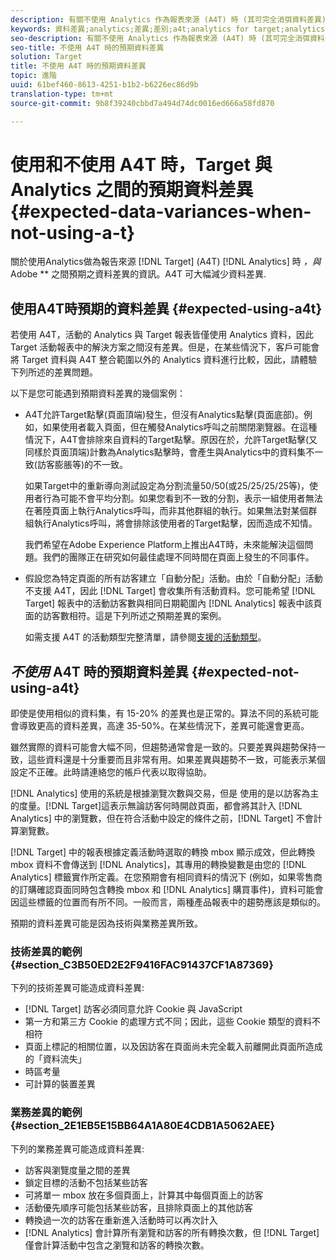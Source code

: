 ```yaml
---
description: 有關不使用 Analytics 作為報表來源 (A4T) 時 (其可完全消弭資料差異)，Target 和 Adobe Analytics 之間預期資料差異的資訊。
keywords: 資料差異;analytics;差異;差別;a4t;analytics for target;analytics 作為報表來源
seo-description: 有關不使用 Analytics 作為報表來源 (A4T) 時 (其可完全消弭資料差異)，Target 和 Adobe Analytics 之間預期資料差異的資訊。
seo-title: 不使用 A4T 時的預期資料差異
solution: Target
title: 不使用 A4T 時的預期資料差異
topic: 進階
uuid: 61bef460-8613-4251-b1b2-b6226ec86d9b
translation-type: tm+mt
source-git-commit: 9b8f39240cbbd7a494d74dc0016ed666a58fd870

---
```



# 使用和不使用 A4T 時，Target 與 Analytics 之間的預期資料差異{#expected-data-variances-when-not-using-a-t}

關於使用Analytics做為報告來源 [!DNL Target] (A4T) [!DNL Analytics] 時 *，與* Adobe ** 之間預期之資料差異的資訊。A4T 可大幅減少資料差異.

## 使用A4T時預期的資料差異 {#expected-using-a4t}

若使用 A4T，活動的 Analytics 與 Target 報表皆僅使用 Analytics 資料，因此 Target 活動報表中的解決方案之間沒有差異。但是，在某些情況下，客戶可能會將 Target 資料與 A4T 整合範圍以外的 Analytics 資料進行比較，因此，請體驗下列所述的差異問題。

以下是您可能遇到預期資料差異的幾個案例：

* A4T允許Target點擊(頁面頂端)發生，但沒有Analytics點擊(頁面底部)。例如，如果使用者載入頁面，但在觸發Analytics呼叫之前關閉瀏覽器。在這種情況下，A4T會排除來自資料的Target點擊。原因在於，允許Target點擊(又同樣於頁面頂端)計數為Analytics點擊時，會產生與Analytics中的資料集不一致(訪客膨脹等)的不一致。

   如果Target中的重新導向測試設定為分割流量50/50(或25/25/25/25等)，使用者行為可能不會平均分割。如果您看到不一致的分割，表示一組使用者無法在著陸頁面上執行Analytics呼叫，而非其他群組的執行。如果無法對某個群組執行Analytics呼叫，將會排除該使用者的Target點擊，因而造成不知情。

   我們希望在Adobe Experience Platform上推出A4T時，未來能解決這個問題。我們的團隊正在研究如何最佳處理不同時間在頁面上發生的不同事件。

* 假設您為特定頁面的所有訪客建立「自動分配」活動。由於「自動分配」活動不支援 A4T，因此 [!DNL Target] 會收集所有活動資料。您可能希望 [!DNL Target] 報表中的活動訪客數與相同日期範圍內 [!DNL Analytics] 報表中該頁面的訪客數相符。這是下列所述之預期差異的案例。

   如需支援 A4T 的活動類型完整清單，請參閱[支援的活動類型](../../c-integrating-target-with-mac/a4t/a4t.md#section_F487896214BF4803AF78C552EF1669AA)。

## *不使用* A4T 時的預期資料差異 {#expected-not-using-a4t}

即使是使用相似的資料集，有 15-20% 的差異也是正常的。算法不同的系統可能會導致更高的資料差異，高達 35-50%。在某些情況下，差異可能還會更高。

雖然實際的資料可能會大幅不同，但趨勢通常會是一致的。只要差異與趨勢保持一致，這些資料還是十分重要而且非常有用。如果差異與趨勢不一致，可能表示某個設定不正確。此時請連絡您的帳戶代表以取得協助。

[!DNL Analytics] 使用的系統是根據瀏覽次數與交易，但是 使用的是以訪客為主的度量。[!DNL Target]這表示無論訪客何時開啟頁面，都會將其計入 [!DNL Analytics] 中的瀏覽數，但在符合活動中設定的條件之前，[!DNL Target] 不會計算瀏覽數。

[!DNL Target] 中的報表根據定義活動時選取的轉換 mbox 顯示成效，但此轉換 mbox 資料不會傳送到 [!DNL Analytics]，其專用的轉換變數是由您的 [!DNL Analytics] 標籤實作所定義。在您預期會有相同資料的情況下 (例如，如果零售商的訂購確認頁面同時包含轉換 mbox 和 [!DNL Analytics] 購買事件)，資料可能會因這些標籤的位置而有所不同。一般而言，兩種產品報表中的趨勢應該是類似的。

預期的資料差異可能是因為技術與業務差異所致。

### 技術差異的範例 {#section_C3B50ED2E2F9416FAC91437CF1A87369}

下列的技術差異可能造成資料差異:

* [!DNL Target] 訪客必須同意允許 Cookie 與 JavaScript
* 第一方和第三方 Cookie 的處理方式不同；因此，這些 Cookie 類型的資料不相符
* 頁面上標記的相關位置，以及因訪客在頁面尚未完全載入前離開此頁面所造成的「資料流失」
* 時區考量
* 可計算的裝置差異

### 業務差異的範例 {#section_2E1EB5E15BB64A1A80E4CDB1A5062AEE}

下列的業務差異可能造成資料差異:

* 訪客與瀏覽度量之間的差異
* 鎖定目標的活動不包括某些訪客
* 可將單一 mbox 放在多個頁面上，計算其中每個頁面上的訪客
* 活動優先順序可能包括某些訪客，且排除頁面上的其他訪客
* 轉換過一次的訪客在重新進入活動時可以再次計入
* [!DNL Analytics] 會計算所有瀏覽和訪客的所有轉換次數，但 [!DNL Target] 僅會計算活動中包含之瀏覽和訪客的轉換次數。